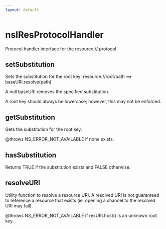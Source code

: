 ```yaml
---
layout: default
---
```


# nsIResProtocolHandler #

Protocol handler interface for the resource:// protocol


## setSubstitution ##

Sets the substitution for the root key:
  resource://root/path ==> baseURI.resolve(path)

A null baseURI removes the specified substitution.

A root key should always be lowercase; however, this may not be
enforced.


## getSubstitution ##

Gets the substitution for the root key.

@throws NS_ERROR_NOT_AVAILABLE if none exists.


## hasSubstitution ##

Returns TRUE if the substitution exists and FALSE otherwise.


## resolveURI ##

Utility function to resolve a resource URI.  A resolved URI is not 
guaranteed to reference a resource that exists (ie. opening a channel to
the resolved URI may fail).

@throws NS_ERROR_NOT_AVAILABLE if resURI.host() is an unknown root key.


